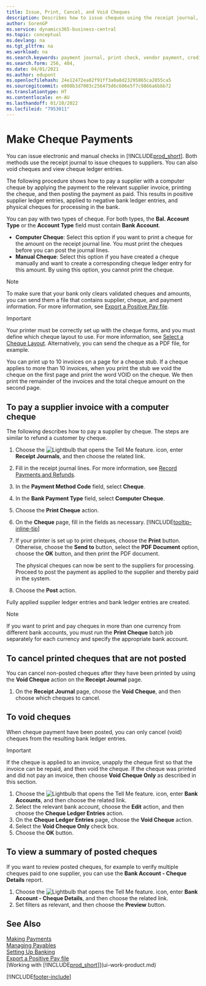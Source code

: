 ```yaml
---
title: Issue, Print, Cancel, and Void Cheques
description: Describes how to issue cheques using the receipt journal, print cheques, and void or view cheque ledger entries in Business Central.
author: SorenGP
ms.service: dynamics365-business-central
ms.topic: conceptual
ms.devlang: na
ms.tgt_pltfrm: na
ms.workload: na
ms.search.keywords: payment journal, print check, vendor payment, creditor, debt, balance due, AP
ms.search.form: 256, 404,
ms.date: 04/01/2021
ms.author: edupont
ms.openlocfilehash: 24e12472ea02f91ff3a0a8d23295865ca2855ca5
ms.sourcegitcommit: e008b3d7003c256475d6c606e5f7c9866a6bbb72
ms.translationtype: HT
ms.contentlocale: en-AU
ms.lasthandoff: 01/10/2022
ms.locfileid: "7953011"
---
```

# <a name="make-check-payments"></a>Make Cheque Payments

You can issue electronic and manual checks in [!INCLUDE[prod_short](includes/prod_short.md)]. Both methods use the receipt journal to issue cheques to suppliers. You can also void cheques and view cheque ledger entries.

The following procedure shows how to pay a supplier with a computer cheque by applying the payment to the relevant supplier invoice, printing the cheque, and then posting the payment as paid. This results in positive supplier ledger entries, applied to negative bank ledger entries, and physical cheques for processing in the bank.

You can pay with two types of cheque. For both types, the **Bal. Account Type** or the **Account Type** field must contain **Bank Account**.

- **Computer Cheque**: Select this option if you want to print a cheque for the amount on the receipt journal line. You must print the cheques before you can post the journal lines.
- **Manual Cheque**: Select this option if you have created a cheque manually and want to create a corresponding cheque ledger entry for this amount. By using this option, you cannot print the cheque.

> [!NOTE]  
> To make sure that your bank only clears validated cheques and amounts, you can send them a file that contains supplier, cheque, and payment information. For more information, see [Export a Positive Pay file](finance-how-positive-pay.md).

> [!IMPORTANT]
> Your printer must be correctly set up with the cheque forms, and you must define which cheque layout to use. For more information, see [Select a Cheque Layout](finance-how-define-check-layouts.md). Alternatively, you can send the cheque as a PDF file, for example.  

You can print up to 10 invoices on a page for a cheque stub. If a cheque applies to more than 10 invoices, when you print the stub we void the cheque on the first page and print the word VOID on the cheque. We then print the remainder of the invoices and the total cheque amount on the second page.

## <a name="to-pay-a-vendor-invoice-with-a-computer-check"></a>To pay a supplier invoice with a computer cheque
The following describes how to pay a supplier by cheque. The steps are similar to refund a customer by cheque.

1. Choose the ![Lightbulb that opens the Tell Me feature.](media/ui-search/search_small.png "Tell me what you want to do") icon, enter **Receipt Journals**, and then choose the related link.
2. Fill in the receipt journal lines. For more information, see [Record Payments and Refunds](payables-how-post-payments-refunds.md).
3. In the **Payment Method Code** field, select **Cheque**.
4. In the **Bank Payment Type** field, select **Computer Cheque**.
5. Choose the **Print Cheque** action.
6. On the **Cheque** page, fill in the fields as necessary. [!INCLUDE[tooltip-inline-tip](includes/tooltip-inline-tip_md.md)]
7. If your printer is set up to print cheques, choose the **Print** button. Otherwise, choose the **Send to** button, select the **PDF Document** option, choose the **OK** button, and then print the PDF document.

    The physical cheques can now be sent to the suppliers for processing. Proceed to post the payment as applied to the supplier and thereby paid in the system.
8. Choose the **Post** action.

Fully applied supplier ledger entries and bank ledger entries are created.

> [!NOTE]  
> If you want to print and pay cheques in more than one currency from different bank accounts, you must run the **Print Cheque** batch job separately for each currency and specify the appropriate bank account.

## <a name="to-cancel-printed-checks-that-are-not-posted"></a>To cancel printed cheques that are not posted
You can cancel non-posted cheques after they have been printed by using the **Void Cheque** action on the **Receipt Journal** page.

1. On the **Receipt Journal** page, choose the **Void Cheque**, and then choose which cheques to cancel.

## <a name="to-void-checks"></a>To void cheques

When cheque payment have been posted, you can only cancel (void) cheques from the resulting bank ledger entries.

> [!IMPORTANT]
> If the cheque is applied to an invoice, unapply the cheque first so that the invoice can be repaid, and then void the cheque. If the cheque was printed and did not pay an invoice, then choose **Void Cheque Only** as described in this section.

1. Choose the ![Lightbulb that opens the Tell Me feature.](media/ui-search/search_small.png "Tell me what you want to do") icon, enter **Bank Accounts**, and then choose the related link.
2. Select the relevant bank account, choose the **Edit** action, and then choose the **Cheque Ledger Entries** action.
3. On the **Cheque Ledger Entries** page, choose the **Void Cheque** action.
4. Select the **Void Cheque Only** check box.
5. Choose the **OK** button.

## <a name="to-view-a-summary-of-posted-checks"></a>To view a summary of posted cheques
If you want to review posted cheques, for example to verify multiple cheques paid to one supplier, you can use the **Bank Account - Cheque Details** report.
1. Choose the ![Lightbulb that opens the Tell Me feature.](media/ui-search/search_small.png "Tell me what you want to do") icon, enter **Bank Account - Cheque Details**, and then choose the related link.
2. Set filters as relevant, and then choose the **Preview** button.

## <a name="see-also"></a>See Also
[Making Payments](payables-make-payments.md)  
[Managing Payables](payables-manage-payables.md)  
[Setting Up Banking](bank-setup-banking.md)  
[Export a Positive Pay file](finance-how-positive-pay.md)  
[Working with [!INCLUDE[prod_short](includes/prod_short.md)]](ui-work-product.md)  


[!INCLUDE[footer-include](includes/footer-banner.md)]